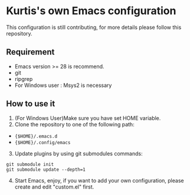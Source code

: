 # Kurtis's own Emacs configuration

This configuration is still contributing, for more details please follow this repository.

## Requirement

- Emacs version >= 28 is recommend.
- git
- ripgrep
- For Windows user : Msys2 is necessary

## How to use it

1. (For Windows User)Make sure you have set HOME variable.
2. Clone the repository to one of the following path: 

- `{$HOME}/.emacs.d`
- `{$HOME}/.config/emacs`

3. Update plugins by using git submodules commands:
```shell
git submodule init
git submodule update --depth=1
```

4. Start Emacs, enjoy, if you want to add your own configuration, please create and edit "custom.el" first.